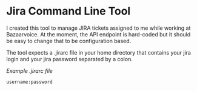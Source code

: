 Jira Command Line Tool
====

I created this tool to manage JIRA tickets assigned to me while
working at Bazaarvoice.  At the moment, the API endpoint is hard-coded
but it should be easy to change that to be configuration based.

The tool expects a .jirarc file in your home directory that contains
your jira login and your jira password separated by a colon.

*Example .jirarc file*
~~~~
username:password
~~~~
